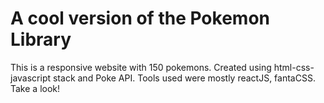 # A cool version of the Pokemon Library

This is a responsive website with 150 pokemons. Created using html-css-javascript stack and Poke API. Tools used were mostly reactJS, fantaCSS. Take a look!
